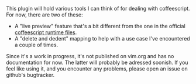 This plugin will hold various tools I can think of for dealing with coffeescript. For now, there are two of these:

  - A "live preview" feature that's a bit different from the one in the official [coffeescript runtime files](https://github.com/kchmck/vim-coffee-script).
  - A "delete and dedent" mapping to help with a use case I've encountered a couple of times.

Since it's a work in progress, it's not published on vim.org and has no documentation for now. The latter will probably be adressed soonish. If you feel like using it, and you encounter any problems, please open an issue on github's bugtracker.
